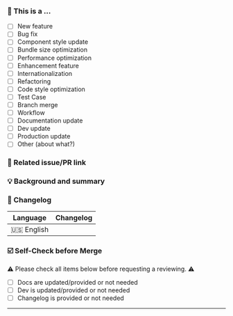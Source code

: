 ### 🤔 This is a ...

- [ ] New feature
- [ ] Bug fix
- [ ] Component style update
- [ ] Bundle size optimization
- [ ] Performance optimization
- [ ] Enhancement feature
- [ ] Internationalization
- [ ] Refactoring
- [ ] Code style optimization
- [ ] Test Case
- [ ] Branch merge
- [ ] Workflow
- [ ] Documentation update
- [ ] Dev update
- [ ] Production update
- [ ] Other (about what?)

### 🔗 Related issue/PR link

<!--
1. Put the related issue, discussion, or PR links here.
2. close #xxxx, fixes #xxxxm, or depends on #xxxx for instance.
-->

### 💡 Background and summary

<!--
1. Describe the problem and the scenario (if applicable).
2. GIF or snapshot should be provided if includes UI/interactive modification.
3. How to fix the problem, and list the final API implementation and usage sample if that is a new feature.
4. List of features included if production or dev update.
-->

### 📝 Changelog

<!--
Describe changes from the user side, and list all potential break changes or other risks.
--->

| Language   | Changelog |
| ---------- | --------- |
| 🇺🇸 English |           |

### ☑️ Self-Check before Merge

⚠️ Please check all items below before requesting a reviewing. ⚠️

- [ ] Docs are updated/provided or not needed
- [ ] Dev is updated/provided or not needed
- [ ] Changelog is provided or not needed

---
